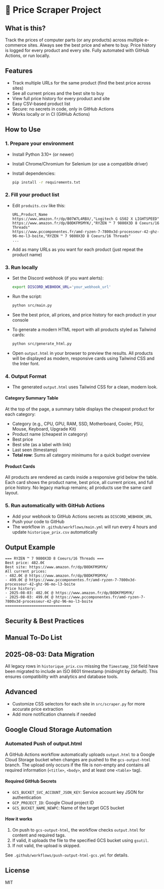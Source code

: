 # 🛒 Price Scraper Project

## What is this?

Track the prices of computer parts (or any products) across multiple e-commerce sites. Always see the best price and where to buy. Price history is logged for every product and every site. Fully automated with GitHub Actions, or run locally.

## Features

- Track multiple URLs for the same product (find the best price across sites)
- See all current prices and the best site to buy
- View full price history for every product and site
- Easy CSV-based product list
- Secure: no secrets in code, only in GitHub Actions
- Works locally or in CI (GitHub Actions)

## How to Use

### 1. Prepare your environment

- Install Python 3.10+ (or newer)
- Install Chrome/Chromium for Selenium (or use a compatible driver)
- Install dependencies:

  ```bash
  pip install -r requirements.txt
  ```

### 2. Fill your product list

- Edit `produits.csv` like this:

  ```csv
  URL,Product_Name
  https://www.amazon.fr/dp/B07W7L4RBX/,"Logitech G G502 X LIGHTSPEED"
  https://www.amazon.fr/dp/B0DKFMSMYK/,"RYZEN ™ 7 9800X3D 8 Coeurs/16 Threads"
  https://www.pccomponentes.fr/amd-ryzen-7-7800x3d-processeur-42-ghz-96-mo-l3-boite,"RYZEN ™ 7 9800X3D 8 Coeurs/16 Threads"
  ...
  ```

- Add as many URLs as you want for each product (just repeat the product name)

### 3. Run locally

- Set the Discord webhook (if you want alerts):

  ```bash
  export DISCORD_WEBHOOK_URL='your_webhook_url'
  ```

- Run the script:

  ```bash
  python src/main.py
  ```

- See the best price, all prices, and price history for each product in your console

- To generate a modern HTML report with all products styled as Tailwind cards:

  ```bash
  python src/generate_html.py
  ```

- Open `output.html` in your browser to preview the results. All products will be displayed as modern, responsive cards using Tailwind CSS and the Inter font.

### 4. Output Format


- The generated `output.html` uses Tailwind CSS for a clean, modern look.


#### Category Summary Table
At the top of the page, a summary table displays the cheapest product for each category:
  - Category (e.g., CPU, GPU, RAM, SSD, Motherboard, Cooler, PSU, Mouse, Keyboard, Upgrade Kit)
  - Product name (cheapest in category)
  - Best price
  - Best site (as a label with link)
  - Last seen (timestamp)
  - **Total row**: Sums all category minimums for a quick budget overview

#### Product Cards
All products are rendered as cards inside a responsive grid below the table.
Each card shows the product name, best price, all current prices, and full price history.
No legacy markup remains; all products use the same card layout.

### 5. Run automatically with GitHub Actions

- Add your webhook to GitHub Actions secrets as `DISCORD_WEBHOOK_URL`
- Push your code to GitHub
- The workflow in `.github/workflows/main.yml` will run every 4 hours and update `historique_prix.csv` automatically

## Output Example

```
=== RYZEN ™ 7 9800X3D 8 Coeurs/16 Threads ===
Best price: 482.0€
Best site: https://www.amazon.fr/dp/B0DKFMSMYK/
All current prices:
- 482.0€ @ https://www.amazon.fr/dp/B0DKFMSMYK/
- 499.0€ @ https://www.pccomponentes.fr/amd-ryzen-7-7800x3d-processeur-42-ghz-96-mo-l3-boite
Price history:
- 2025-08-03: 482.0€ @ https://www.amazon.fr/dp/B0DKFMSMYK/
- 2025-08-03: 499.0€ @ https://www.pccomponentes.fr/amd-ryzen-7-7800x3d-processeur-42-ghz-96-mo-l3-boite
==============================
```

## Security & Best Practices

## Manual To-Do List

## 2025-08-03: Data Migration

All legacy rows in `historique_prix.csv` missing the `Timestamp_ISO` field have been migrated to include an ISO 8601 timestamp (midnight by default). This ensures compatibility with analytics and database tools.

## Advanced

- Customize CSS selectors for each site in `src/scraper.py` for more accurate price extraction
- Add more notification channels if needed

## Google Cloud Storage Automation

### Automated Push of output.html

A GitHub Actions workflow automatically uploads `output.html` to a Google Cloud Storage bucket when changes are pushed to the `gcs-output-html` branch. The upload only occurs if the file is non-empty and contains all required information (`<title>`, `<body>`, and at least one `<table>` tag).

#### Required GitHub Secrets
- `GCS_BUCKET_SVC_ACCOUNT_JSON_KEY`: Service account key JSON for authentication
- `GCP_PROJECT_ID`: Google Cloud project ID
- `GCS_BUCKET_NAME_NEWPC`: Name of the target GCS bucket

#### How it works
1. On push to `gcs-output-html`, the workflow checks `output.html` for content and required tags.
2. If valid, it uploads the file to the specified GCS bucket using `gsutil`.
3. If not valid, the upload is skipped.

See `.github/workflows/push-output-html-gcs.yml` for details.

## License

MIT